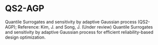 # QS2-AGP
Quantile Surrogates and sensitivity by adaptive Gaussian process (QS2-AGP); Reference: Kim, J. and Song, J. (Under review) Quantile Surrogates and sensitivity by adaptive Gaussian process for efficient reliability-based design optimization.
